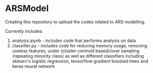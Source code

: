 # ARSModel

Creating this repository to upload the codes related to ARS modelling. 

Currently includes:
1. analysis.ipynb - includes code that performs analysis on data
2. classifier.py - includes code for reducing memory usage, removing useless features, under (cluster-centroid based)/over sampling (repeating minority class) as well as different classifiers including sklearn's logistic regression, tensorflow gradient boosted trees and keras neural network
